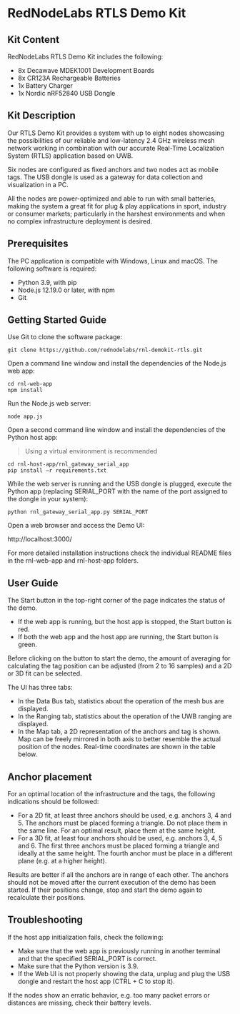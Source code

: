 # RedNodeLabs RTLS Demo Kit  

## Kit Content 

RedNodeLabs RTLS Demo Kit includes the following: 

* 8x Decawave MDEK1001 Development Boards 
* 8x CR123A Rechargeable Batteries 
* 1x Battery Charger 
* 1x Nordic nRF52840 USB Dongle 


## Kit Description 

Our RTLS Demo Kit provides a system with up to eight nodes showcasing the possibilities of our reliable and low-latency 2.4 GHz wireless mesh network 
working in combination with our accurate Real-Time Localization System (RTLS) application based on UWB. 

Six nodes are configured as fixed anchors and two nodes act as mobile tags. The USB dongle is used as a gateway for data collection and visualization in a PC. 

All the nodes are power-optimized and able to run with small batteries, making the system a great fit for plug & play applications in sport, industry or 
consumer markets; particularly in the harshest environments and when no complex infrastructure deployment is desired. 


## Prerequisites 

The PC application is compatible with Windows, Linux and macOS. The following software is required: 

* Python 3.9, with pip 
* Node.js 12.19.0 or later, with npm 
* Git 


## Getting Started Guide 

Use Git to clone the software package: 
```
git clone https://github.com/rednodelabs/rnl-demokit-rtls.git
``` 

Open a command line window and install the dependencies of the Node.js web app: 
```
cd rnl-web-app
npm install
```  

Run the Node.js web server: 
```
node app.js 
```

Open a second command line window and install the dependencies of the Python host app:  

> Using a virtual environment is recommended

```
cd rnl-host-app/rnl_gateway_serial_app
pip install –r requirements.txt
```   

While the web server is running and the USB dongle is plugged, execute the Python app (replacing
SERIAL_PORT with the name of the port assigned to the dongle in your system): 
```
python rnl_gateway_serial_app.py SERIAL_PORT
```

Open a web browser and access the Demo UI:

http://localhost:3000/

For more detailed installation instructions check the individual README files in the rnl-web-app and rnl-host-app folders.


## User Guide 

The Start button in the top-right corner of the page indicates the status of the demo. 

* If the web app is running, but the host app is stopped, the Start button is red.
* If both the web app and the host app are running, the Start button is green. 

Before clicking on the button to start the demo, the amount of averaging for calculating the tag position can be adjusted (from 2 to 16 samples) and a 2D or 3D fit can be selected. 

The UI has three tabs: 

* In the Data Bus tab, statistics about the operation of the mesh bus are displayed. 
* In the Ranging tab, statistics about the operation of the UWB ranging are displayed. 
* In the Map tab, a 2D representation of the anchors and tag is shown. Map can be freely mirrored in both axis to better resemble the actual position of the nodes. Real-time coordinates are shown in the table below. 


## Anchor placement

For an optimal location of the infrastructure and the tags, the following indications should be followed:

* For a 2D fit, at least three anchors should be used, e.g. anchors 3, 4 and 5. The anchors must be placed forming a triangle. Do not place them in the same line. For an optimal result, place them at the same height.
* For a 3D fit, at least four anchors should be used, e.g. anchors 3, 4, 5 and 6. The first three anchors must be placed forming a triangle and ideally at the same height. The fourth anchor must be place in a different plane (e.g. at a higher height).

Results are better if all the anchors are in range of each other. The anchors should not be moved after the current execution of the demo has been started. If their positions change, stop and start
the demo again to recalculate their positions.


## Troubleshooting

If the host app initialization fails, check the following:
* Make sure that the web app is previously running in another terminal and that the specified SERIAL_PORT is correct.
* Make sure that the Python version is 3.9.
* If the Web UI is not properly showing the data, unplug and plug the USB dongle and restart the host app (CTRL + C to stop it).

If the nodes show an erratic behavior, e.g. too many packet errors or distances are missing, check their battery levels.
